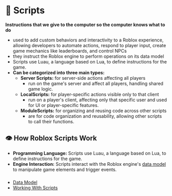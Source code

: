# 📜 Scripts
**Instructions that we give to the computer so the computer knows what to do**
- used to add custom behaviors and interactivity to a Roblox experience, allowing developers to automate actions, respond to player input, create game mechanics like leaderboards, and control NPCs
- they instruct the Roblox engine to perform operations on its data model
- Scripts use Luau, a language based on Lua, to define instructions for the game. 
- **Can be categorized into three main types:** 
    - **Server Scripts:** for server-side actions affecting all players
        - run on the game's server and affect all players, handling shared game logic. 
    - **LocalScripts:** for player-specific actions visible only to that client
        - run on a player's client, affecting only that specific user and used for UI or player-specific features. 
    - **ModuleScripts:** for organizing and reusing code across other scripts
        - are for code organization and reusability, allowing other scripts to call their functions. 

## 👁️ How Roblox Scripts Work
- **Programming Language:** Scripts use Luau, a language based on Lua, to define instructions for the game. 
- **Engine Interaction:** Scripts interact with the Roblox engine's [data model](./DataModel.md) to manipulate game elements and trigger events. 


###
- [Data Model](./DataModel.md)
- [Working With Scripts](../WorkingWithScripts/README.md)
